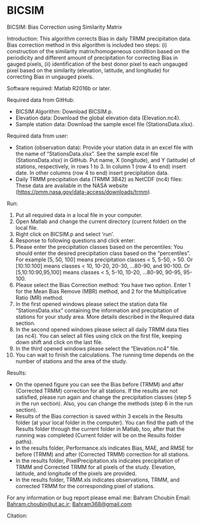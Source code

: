 # BICSIM
BICSIM: Bias Correction using Similarity Matrix

Introduction:
This algorithm corrects Bias in daily TRMM precipitation data. Bias correction method in this algorithm is included two steps: (i) construction of the similarity matrix/homogeneous condition based on the periodicity and different amount of precipitation for correcting Bias in gauged pixels, (ii) identification of the best donor pixel to each ungauged pixel based on the similarity (elevation, latitude, and longitude) for correcting Bias in ungauged pixels. 

Software required: 
Matlab R2016b or later.

Required data from GitHub:
-	BICSIM Algorithm: Download BICSIM.p.
-	Elevation data: Download the global elevation data (Elevation.nc4). 
-	Sample station data: Download the sample excel file (StationsData.xlsx). 

Required data from user:
-	Station (observation data): Provide your station data in an excel file with the name of “StationsData.xlsx”. See the sample excel file (StationsData.xlsx) in GitHub. Put name, X (longitude), and Y (latitude) of stations, respectively, in rows 1 to 3. In column 1 (row 4 to end) insert date. In other columns (row 4 to end) insert precipitation data. 
-	Daily TRMM precipitation data (TRMM 3B42) as NetCDF (nc4) files: These data are available in the NASA website (https://pmm.nasa.gov/data-access/downloads/trmm). 

Run: 
1)	Put all required data in a local file in your computer. 
2)	Open Matlab and change the current directory (current folder) on the local file.
3)	Right click on BICSIM.p and select 'run'. 
4)	Response to following questions and click enter:
5)	Please enter the precipitation classes based on the percentiles: You should enter the desired precipitation class based on the “percentiles”. For example [5, 50, 100] means precipitation classes < 5, 5-50, > 50. Or [10:10:100] means classes < 10, 10-20, 20-30, …80-90, and 90-100. Or [5,10:10:90,95,100] means classes < 5, 5-10, 10-20, …80-90, 90-95, 95-100.
6)	Please select the Bias Correction method: You have two option. Enter 1 for the Mean Bias Remove (MBR) method, and 2 for the Multiplicative Ratio (MR) method.
7)	In the first opened windows please select the station data file “StationsData.xlsx” containing the information and precipitation of stations for your study area. More details described in the Required data section. 
8)	In the second opened windows please select all daily TRMM data files (as nc4). You can select all files using click on the first file, keeping down shift and click on the last file.
9)	In the third opened windows please select the “Elevation.nc4” file. 
10)	You can wait to finish the calculations. The running time depends on the number of stations and the area of the study. 


Results: 
-	On the opened figure you can see the Bias before (TRMM) and after (Corrected TRMM) correction for all stations. If the results are not satisfied, please run again and change the precipitation classes (step 5 in the run section). Also, you can change the methods (step 6 in the run section). 
-	Results of the Bias correction is saved within 3 excels in the Results folder (at your local folder in the computer). You can find the path of the Results folder through the current folder in Matlab, too, after that the running was completed (Current folder will be on the Results folder paths). 
-	In the results folder, Performance.xls indicates Bias, MAE, and RMSE for before (TRMM) and after (Corrected TRMM) correction for all stations.
-	In the results folder, PixelPrecipitation.xls indicates precipitation of TRMM and Corrected TRMM for all pixels of the study. Elevation, latitude, and longitude of the pixels are provided. 
-	In the results folder, TRMM.xls indicates observations, TRMM, and corrected TRMM for the corresponding pixel of stations. 

For any information or bug report please email me:
Bahram Choubin
Email: Bahram.choubin@ut.ac.ir; 
Bahram368@gmail.com 

Citation:

